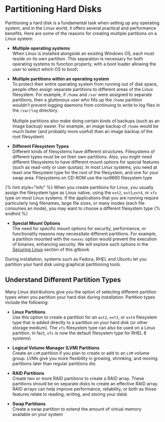 # Partitioning Hard Disks

Partitioning a hard disk is a fundamental task when setting up any operating system, and in the Linux world, it offers several practical and performance benefits. Here are some of the reasons for creating multiple partitions on a Linux system:

* **Multiple operating systems**\
  When Linux is installed alongside an existing Windows OS, each must reside on its own partition. This separation is necessary for both operating systems to function properly, with a boot loader allowing the user to select which OS to boot\

* **Multiple partitions within an operating system**\
  To protect their entire operating system from running out of disk space, people often assign separate partitions to different areas of the Linux filesystem. For example, if `/home` and `/var` were assigned to separate partitions, then a gluttonous user who fills up the `/home` partition wouldn’t prevent logging daemons from continuing to write to log files in the `/var/log` directory.\
  \
  Multiple partitions also make doing certain kinds of backups (such as an image backup) easier. For example, an image backup of `/home` would be much faster (and probably more useful) than an image backup of the root filesystem\

* **Different Filesystem Types**\
  Different kinds of filesystems have different structures. Filesystems of different types must be on their own partitions. Also, you might need different filesystems to have different mount options for special features (such as read-only or user quotas). In most Linux systems, you need at least one filesystem type for the root of the filesystem, and one for your swap area. Filesystems on CD-ROM use the iso9660 filesystem type

{% hint style="info" %}
When you create partitions for Linux, you usually assign the filesystem type as Linux native, using the `ext2`, `ext3`,`ext4`, or `xfs` type on most Linux systems. If the applications that you are running require particularly long filenames, large file sizes, or many inodes (each file consumes an inode), you may want to choose a different filesystem type
{% endhint %}

* **Special Mount Options**\
  The need for specific mount options for security, performance, or functionality reasons may necessitate different partitions. For example, a partition mounted with the `noexec` option would prevent the execution of binaries, enhancing security. We will explore such options in the [Securing Linux](../../../securing-linux.md) section of this gitbook

During installation, systems such as Fedora, RHEL and Ubuntu let you partition your hard disk using graphical partitioning tools.

##

## Understand Different Partition Types

Many Linux distributions give you the option of selecting different partition types when you partition your hard disk during installation. Partition types include the following:

* **Linux Partitions**\
  Use this option to create a partition for an `ext2`, `ext3`, or `ext4` filesystem type that is added directly to a partition on your hard disk (or other storage medium). The `xfs` filesystem type can also be used on a Linux partition. In fact, `xfs` is now the default filesystem type for RHEL 8 systems\

* **Logical Volume Manager (LVM) Partitions**\
  Create an `LVM` partition if you plan to create or add to an `LVM` volume group. LVMs give you more flexibility in growing, shrinking, and moving partitions later than regular partitions do\

* **RAID Partitions**\
  Create two or more RAID partitions to create a RAID array. These partitions should be on separate disks to create an effective RAID array. RAID arrays can help improve performance, reliability, or both as those features relate to reading, writing, and storing your data\

* **Swap Partitions**\
  Create a swap partition to extend the amount of virtual memory available on your system
